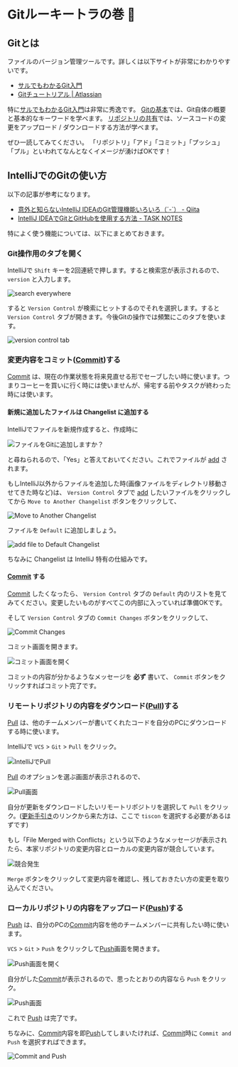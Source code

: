 # Gitルーキートラの巻 :tiger:

## Gitとは

ファイルのバージョン管理ツールです。詳しくは以下サイトが非常にわかりやすいです。

* [サルでもわかるGit入門](http://www.backlog.jp/git-guide/)
* [Gitチュートリアル | Atlassian](https://www.atlassian.com/ja/git)

特に[サルでもわかるGit入門](http://www.backlog.jp/git-guide/)は非常に秀逸です。
[Gitの基本](http://www.backlog.jp/git-guide/intro/intro1_1.html)では、Git自体の概要と基本的なキーワードを学べます。
[リポジトリの共有](http://www.backlog.jp/git-guide/intro/intro3_1.html)では、ソースコードの変更をアップロード / ダウンロードする方法が学べます。

ぜひ一読してみてください。
「リポジトリ」「アド」「コミット」「プッシュ」「プル」といわれてなんとなくイメージが湧けばOKです！

## IntelliJでのGitの使い方

以下の記事が参考になります。

* [意外と知らないIntelliJ IDEAのGit管理機能いろいろ（´-`） - Qiita](http://qiita.com/yoppe/items/fd03607d4d4f191d32dd)
* [IntelliJ IDEAでGitとGitHubを使用する方法 - TASK NOTES](http://www.task-notes.com/entry/20160511/1462935600)

特によく使う機能については、以下にまとめておきます。

### Git操作用のタブを開く

IntelliJで `Shift` キーを2回連続で押します。すると検索窓が表示されるので、 `version` と入力します。

![search everywhere](image/git_for_rookie_open_version_control_1.png)

すると `Version Control` が検索にヒットするのでそれを選択します。すると `Version Control` タブが開きます。今後Gitの操作では頻繁にこのタブを使います。

![version control tab](image/git_for_rookie_open_version_control_2.png)

### 変更内容をコミット([Commit](https://www.atlassian.com/ja/git/tutorial/git-basics#!commit))する

[Commit](https://www.atlassian.com/ja/git/tutorial/git-basics#!commit) は、現在の作業状態を将来見直せる形でセーブしたい時に使います。つまりコーヒーを買いに行く時には使いませんが、帰宅する前やタスクが終わった時には使います。

#### 新規に追加したファイルは Changelist に追加する

IntelliJでファイルを新規作成すると、作成時に

![ファイルをGitに追加しますか？](image/git_for_rookie_add_file_1.png)

と尋ねられるので、「Yes」と答えておいてください。これでファイルが [add](https://www.atlassian.com/ja/git/tutorial/git-basics#!add) されます。

もしIntelliJ以外からファイルを追加した時(画像ファイルをディレクトリ移動させてきた時など)は、 `Version Control` タブで [add](https://www.atlassian.com/ja/git/tutorial/git-basics#!add) したいファイルをクリックしてから `Move to Another Changelist` ボタンをクリックして、

![Move to Another Changelist](image/git_for_rookie_add_file_2.png) 

ファイルを `Default` に追加しましょう。

![add file to Default Changelist](image/git_for_rookie_add_file_3.png)

ちなみに Changelist は IntelliJ 特有の仕組みです。

#### [Commit](https://www.atlassian.com/ja/git/tutorial/git-basics#!commit) する

[Commit](https://www.atlassian.com/ja/git/tutorial/git-basics#!commit) したくなったら、 `Version Control` タブの `Default` 内のリストを見てみてください。変更したいものがすべてこの内部に入っていれば準備OKです。

そして `Version Control` タブの `Commit Changes` ボタンをクリックして、

![Commit Changes](image/git_for_rookie_commit_1.png)

コミット画面を開きます。

![コミット画面を開く](image/git_for_rookie_commit_2.png)

コミットの内容が分かるようなメッセージを **必ず** 書いて、 `Commit` ボタンをクリックすればコミット完了です。

### リモートリポジトリの内容をダウンロード([Pull](https://www.atlassian.com/ja/git/tutorial/remote-repositories#!pull))する

[Pull](https://www.atlassian.com/ja/git/tutorial/remote-repositories#!pull) は、他のチームメンバーが書いてくれたコードを自分のPCにダウンロードする時に使います。

IntelliJで `VCS` > `Git` > `Pull` をクリック。

![IntelliJでPull](image/git_for_rookie_pull_1.png)

[Pull](https://www.atlassian.com/ja/git/tutorial/remote-repositories#!pull) のオプションを選ぶ画面が表示されるので、

![Pull画面](image/git_for_rookie_pull_2.png)

自分が更新をダウンロードしたいリモートリポジトリを選択して `Pull` をクリック。([更新手引き](UpdateGuide.md)のリンクから来た方は、ここで `tiscon` を選択する必要があるはずです)

もし「File Merged with Conflicts」という以下のようなメッセージが表示されたら、本家リポジトリの変更内容とローカルの変更内容が競合しています。

![競合発生](image/git_for_rookie_pull_3.png)

`Merge` ボタンをクリックして変更内容を確認し、残しておきたい方の変更を取り込んでください。

### ローカルリポジトリの内容をアップロード([Push](https://www.atlassian.com/ja/git/tutorial/remote-repositories#!push))する

[Push](https://www.atlassian.com/ja/git/tutorial/remote-repositories#!push) は、自分のPCの[Commit](https://www.atlassian.com/ja/git/tutorial/git-basics#!commit)内容を他のチームメンバーに共有したい時に使います。

`VCS` > `Git` > `Push` をクリックして[Push](https://www.atlassian.com/ja/git/tutorial/remote-repositories#!push)画面を開きます。

![Push画面を開く](image/git_for_rookie_push_1.png)

自分がした[Commit](https://www.atlassian.com/ja/git/tutorial/git-basics#!commit)が表示されるので、思ったとおりの内容なら `Push` をクリック。

![Push画面](image/git_for_rookie_push_2.png)

これで [Push](https://www.atlassian.com/ja/git/tutorial/remote-repositories#!push) は完了です。

ちなみに、[Commit](https://www.atlassian.com/ja/git/tutorial/git-basics#!commit)内容を即[Push](https://www.atlassian.com/ja/git/tutorial/remote-repositories#!push)してしまいたければ、[Commit](https://www.atlassian.com/ja/git/tutorial/git-basics#!commit)時に `Commit and Push` を選択すればできます。

![Commit and Push](image/git_for_rookie_push_3.png)
